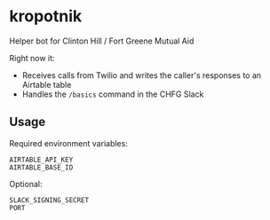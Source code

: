# kropotnik
Helper bot for Clinton Hill / Fort Greene Mutual Aid

Right now it:
- Receives calls from Twilio and writes the caller's responses to an Airtable table
- Handles the `/basics` command in the CHFG Slack

## Usage
Required environment variables:
```
AIRTABLE_API_KEY
AIRTABLE_BASE_ID
```

Optional:
```
SLACK_SIGNING_SECRET
PORT
```
